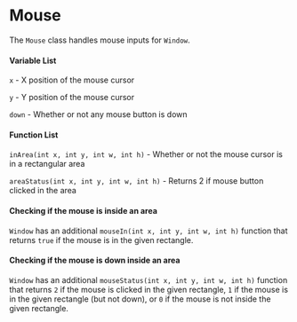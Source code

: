 # Mouse

The `Mouse` class handles mouse inputs for `Window`.

#### Variable List

`x` - X position of the mouse cursor

`y` - Y position of the mouse cursor

`down` - Whether or not any mouse button is down

#### Function List

`inArea(int x, int y, int w, int h)` - Whether or not the mouse cursor is in a rectangular area

`areaStatus(int x, int y, int w, int h)` - Returns 2 if mouse button clicked in the area



#### Checking if the mouse is inside an area

`Window` has an additional `mouseIn(int x, int y, int w, int h)` function that returns `true` if the mouse is in the given rectangle.

#### Checking if the mouse is down inside an area

`Window` has an additional `mouseStatus(int x, int y, int w, int h)` function that returns `2` if the mouse is clicked in the given rectangle, `1` if the mouse is in the given rectangle (but not down), or `0` if the mouse is not inside the given rectangle.
